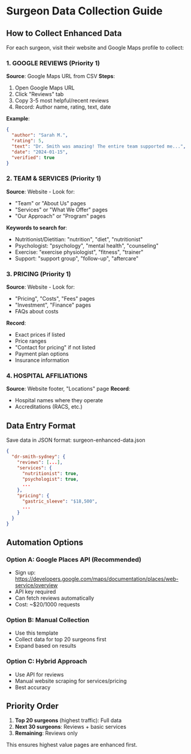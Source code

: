 
# Surgeon Data Collection Guide

## How to Collect Enhanced Data

For each surgeon, visit their website and Google Maps profile to collect:

### 1. GOOGLE REVIEWS (Priority 1)
**Source**: Google Maps URL from CSV
**Steps**:
1. Open Google Maps URL
2. Click "Reviews" tab
3. Copy 3-5 most helpful/recent reviews
4. Record: Author name, rating, text, date

**Example**:
```json
{
  "author": "Sarah M.",
  "rating": 5,
  "text": "Dr. Smith was amazing! The entire team supported me...",
  "date": "2024-01-15",
  "verified": true
}
```

### 2. TEAM & SERVICES (Priority 1)
**Source**: Website - Look for:
- "Team" or "About Us" pages
- "Services" or "What We Offer" pages
- "Our Approach" or "Program" pages

**Keywords to search for**:
- Nutritionist/Dietitian: "nutrition", "diet", "nutritionist"
- Psychologist: "psychology", "mental health", "counseling"
- Exercise: "exercise physiologist", "fitness", "trainer"
- Support: "support group", "follow-up", "aftercare"

### 3. PRICING (Priority 1)
**Source**: Website - Look for:
- "Pricing", "Costs", "Fees" pages
- "Investment", "Finance" pages
- FAQs about costs

**Record**:
- Exact prices if listed
- Price ranges
- "Contact for pricing" if not listed
- Payment plan options
- Insurance information

### 4. HOSPITAL AFFILIATIONS
**Source**: Website footer, "Locations" page
**Record**:
- Hospital names where they operate
- Accreditations (RACS, etc.)

## Data Entry Format

Save data in JSON format: surgeon-enhanced-data.json

```json
{
  "dr-smith-sydney": {
    "reviews": [...],
    "services": {
      "nutritionist": true,
      "psychologist": true,
      ...
    },
    "pricing": {
      "gastric_sleeve": "$18,500",
      ...
    }
  }
}
```

## Automation Options

### Option A: Google Places API (Recommended)
- Sign up: https://developers.google.com/maps/documentation/places/web-service/overview
- API key required
- Can fetch reviews automatically
- Cost: ~$20/1000 requests

### Option B: Manual Collection
- Use this template
- Collect data for top 20 surgeons first
- Expand based on results

### Option C: Hybrid Approach
- Use API for reviews
- Manual website scraping for services/pricing
- Best accuracy

## Priority Order

1. **Top 20 surgeons** (highest traffic): Full data
2. **Next 30 surgeons**: Reviews + basic services
3. **Remaining**: Reviews only

This ensures highest value pages are enhanced first.
